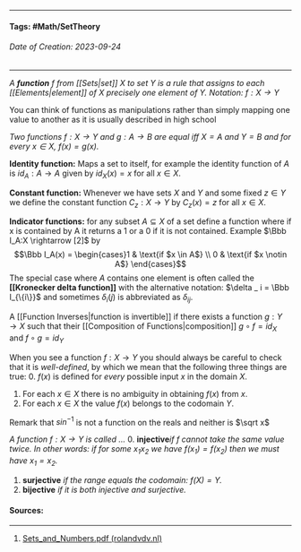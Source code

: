 __________________________________________________________________________
#### **Tags:** #Math/SetTheory 
###### *Date of Creation: 2023-09-24*
__________________________________________________________________________

*A **function** $f$ from [[Sets|set]] $X$ to set $Y$ is a rule that assigns to each [[Elements|element]] of $X$ precisely one element of $Y$. Notation: $f:X \rightarrow Y$*

You can think of functions as manipulations rather than simply mapping one value to another as it is usually described in high school

*Two functions $f : X \rightarrow Y$ and $g : A \rightarrow B$ are equal iff $X = A$ and $Y = B$ and for every $x \in X$, $f(x) = g(x)$.*

**Identity function:** Maps a set to itself, for example the identity function of $A$ is $id_A : A \rightarrow A$ given by $id_X(x) = x$ for  all $x \in X$.

**Constant function:** Whenever we have sets $X$ and $Y$ and some fixed $z \in Y$ we define the constant function $C_z : X \rightarrow Y$ by $C_z (x) = z$ for all $x \in X$.

**Indicator functions:** for any subset $A \subseteq X$ of a set define a function where if x is contained by A it returns a 1 or a 0 if it is not contained. Example $\Bbb I_A:X \rightarrow [2]$ by $$\Bbb I_A(x) = \begin{cases}1 & \text{if $x \in A$} \\ 0 & \text{if $x \notin A$} \end{cases}$$
The special case where $A$ contains one element is often called the **[[Kronecker delta function]]** with the alternative notation: $\delta _ i = \Bbb I_{\{i\}}$ and sometimes $\delta _ i (j)$ is abbreviated as $\delta _{ij}$.

A [[Function Inverses|function is invertible]] if there exists a function $g : Y \rightarrow X$ such that their [[Composition of Functions|composition]] $g \circ f = id_X$ and $f \circ g = id_Y$

When you see a function $f: X \rightarrow Y$ you should always be careful to check that it is *well-defined*, by which we mean that the following three things are true:
0. $f(x)$ is defined for *every* possible input $x$ in the domain $X$.
1. For each $x\in X$ there is no ambiguity in obtaining $f(x)$ from $x$.
2. For each $x\in X$ the value $f(x)$ belongs to the codomain $Y$.

Remark that $sin^{-1}$ is not a function on the reals and neither is $\sqrt x$

*A function $f : X \rightarrow Y$ is called $\dots$*
0. **injective***if f cannot take the same value twice. In other words: if for some $x_1x_2$ we have $f(x_1) = f(x_2)$ then we must have $x_1 = x_2$.*
1. **surjective** *if the range equals the codomain: $f(X) = Y$.*
2. **bijective** *if it is both injective and surjective.*
#### Sources:
__________________________________________________________________________
1. [Sets_and_Numbers.pdf (rolandvdv.nl)](https://www.rolandvdv.nl/Sets_and_Numbers.pdf)